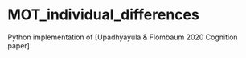 # MOT_individual_differences
 Python implementation of [Upadhyayula & Flombaum 2020 Cognition paper]
